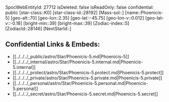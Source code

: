 ﻿---
location: [-45.75,2.35,70]
type: Star
tags:
- astro/Star

---
SpocWebEntityId: 27712
isDeleted: false
isReadOnly: false
confidential: public
[star-class::K0]
[star-class-id::28192]
[Mass-sol::]
[name::Phoenicis-5]
[geo-alt::70]
[geo-lon::2.35]
[geo-lat::-45.75]
[geo-lon-v::0.012]
[geo-lat-v::-0.18]
[bright-min::39]
[bright-max::39]
[Zodiac-index::5]
[ZodiacId::28146]
[NextStarId::]



## Confidential Links & Embeds: 
- [[../../../_public/astro/Star/Phoenicis-5.md|Phoenicis-5]] 
- [[../../../_internal/astro/Star/Phoenicis-5.internal.md|Phoenicis-5.internal]] 
- [[../../../_protect/astro/Star/Phoenicis-5.protect.md|Phoenicis-5.protect]] 
- [[../../../_private/astro/Star/Phoenicis-5.private.md|Phoenicis-5.private]] 
- [[../../../_personal/astro/Star/Phoenicis-5.personal.md|Phoenicis-5.personal]] 
- [[../../../_secret/astro/Star/Phoenicis-5.secret.md|Phoenicis-5.secret]] 
